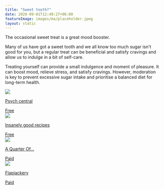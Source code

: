 ```yaml
---
title: "Sweet tooth?"
date: 2020-09-01T12:49:27+06:00
featureImage: images/ma/placeholder.jpeg
layout: static
---
```


The occasional sweet treat is a great mood booster.

Many of us have got a sweet tooth and we all know too much sugar isn't good for you, but a regular treat can be beneficial and satisfy cravings and allow us to indulge in a bit of self-care. 

Treating yourself can provide a small indulgence and moment of pleasure. It can boost mood, relieve stress, and satisfy cravings. However, moderation is key to prevent excessive sugar intake and prioritise a balanced diet for long-term health.

<a class="ma-link" href="https://psychcentral.com/blog/psychology-rewarding-yourself-with-treats#2"><div class="ma-card"><div class="ma-icon"><img src ="/images/icon-check.png"/></div><div class="ma-name"><p>Psych central</p></div><div class="ma-paid-text"><span>Free</span></div></div></a><a class="ma-link" href="https://insanelygoodrecipes.com/homemade-candy-bars/"><div class="ma-card"><div class="ma-icon"><img src ="/images/icon-check.png"/></div><div class="ma-name"><p>Insanely good recipes</p></div><div class="ma-paid-text"><span>Free</span></div></div></a><a class="ma-link" href="https://www.awin1.com/cread.php?awinmid=978&awinaffid=1198638&ued=https%3A%2F%2Fwww.aquarterof.co.uk"><div class="ma-card"><div class="ma-icon"><img src ="/images/icon-pound.png"/></div><div class="ma-name"><p>A Quarter Of...</p></div><div class="ma-paid-text"><span>Paid</span></div></div></a><a class="ma-link" href="https://www.awin1.com/cread.php?awinmid=44463&awinaffid=1198638&ued=https%3A%2F%2Fwww.flapjackery.co.uk%2F"><div class="ma-card"><div class="ma-icon"><img src ="/images/icon-pound.png"/></div><div class="ma-name"><p>Flapjackery</p></div><div class="ma-paid-text"><span>Paid</span></div></div></a>  

<br/><br/>






